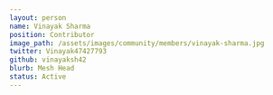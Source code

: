 ```yaml
---
layout: person
name: Vinayak Sharma
position: Contributor
image_path: /assets/images/community/members/vinayak-sharma.jpg
twitter: Vinayak47427793
github: vinayaksh42
blurb: Mesh Head
status: Active
---
```


